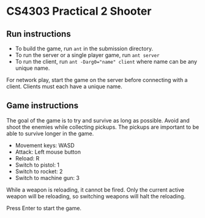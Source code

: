 # CS4303 Practical 2 Shooter

## Run instructions
- To build the game, run `ant` in the submission directory.
- To run the server or a single player game, run `ant server`
- To run the client, run `ant -Darg0="name" client` where name can be any unique name.

For network play, start the game on the server before connecting with a client. Clients must each have a unique name.

## Game instructions
The goal of the game is to try and survive as long as possible. Avoid and shoot the enemies while collecting pickups. The pickups are important to be able to survive longer in the game. 
- Movement keys: WASD
- Attack: Left mouse button
- Reload: R
- Switch to pistol: 1
- Switch to rocket: 2
- Switch to machine gun: 3

While a weapon is reloading, it cannot be fired. Only the current active weapon will be reloading, so switching weapons will halt the reloading.

Press Enter to start the game.
